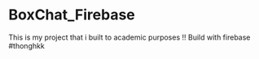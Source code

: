 # BoxChat_Firebase
This is my project that i built to academic purposes !!
Build with firebase
#thonghkk
